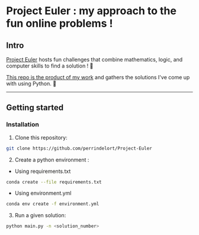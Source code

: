 # Project Euler : my approach to the fun online problems !

## Intro

[Project Euler](https://projecteuler.net/) hosts fun challenges that combine mathematics, logic, and computer skills to find a solution ! 🧠


[This repo is the product of my work](https://github.com/perrindelort) and gathers the solutions I've come up with using Python. 🐍

----

## Getting started
### Installation
1. Clone this repository:
```bash
git clone https://github.com/perrindelort/Project-Euler
```
2. Create a python environment :
- Using requirements.txt
```bash
conda create --file requirements.txt
```
- Using environment.yml
```bash
conda env create -f environment.yml
```

3. Run a given solution:
```bash
python main.py -n <solution_number>
```